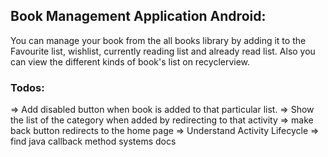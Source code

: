 ## Book Management Application Android:
You can manage your book from the all books library by adding it to the Favourite list,
wishlist, currently reading list and already read list. Also you can view the different kinds of book's list on recyclerview.


### Todos:
=> Add disabled button when book is added to that particular list.
=> Show the list of the category when added by redirecting to that activity
=> make back button redirects to the home page
=> Understand Activity Lifecycle
=> find java callback method systems docs